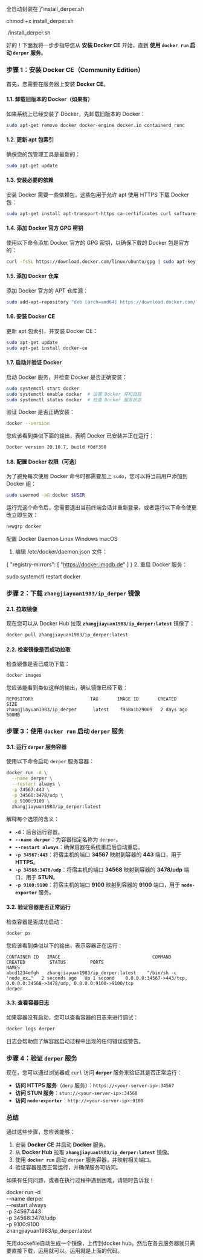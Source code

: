 全自动封装在了install_derper.sh


chmod +x install_derper.sh

./install_derper.sh





好的！下面我将一步步指导您从 **安装 Docker CE** 开始，直到 **使用 `docker run` 启动 `derper` 服务**。

### **步骤 1：安装 Docker CE（Community Edition）**

首先，您需要在服务器上安装 **Docker CE**。

#### 1.1. **卸载旧版本的 Docker（如果有）**

如果系统上已经安装了 Docker，先卸载旧版本的 Docker：

```bash
sudo apt-get remove docker docker-engine docker.io containerd runc
```

#### 1.2. **更新 apt 包索引**

确保您的包管理工具是最新的：

```bash
sudo apt-get update
```

#### 1.3. **安装必要的依赖**

安装 Docker 需要一些依赖包，这些包用于允许 apt 使用 HTTPS 下载 Docker 包：

```bash
sudo apt-get install apt-transport-https ca-certificates curl software-properties-common
```

#### 1.4. **添加 Docker 官方 GPG 密钥**

使用以下命令添加 Docker 官方的 GPG 密钥，以确保下载的 Docker 包是官方的：

```bash
curl -fsSL https://download.docker.com/linux/ubuntu/gpg | sudo apt-key add -
```

#### 1.5. **添加 Docker 仓库**

添加 Docker 官方的 APT 仓库源：

```bash
sudo add-apt-repository "deb [arch=amd64] https://download.docker.com/linux/ubuntu $(lsb_release -cs) stable"
```

#### 1.6. **安装 Docker CE**

更新 apt 包索引，并安装 Docker CE：

```bash
sudo apt-get update
sudo apt-get install docker-ce
```

#### 1.7. **启动并验证 Docker**

启动 Docker 服务，并检查 Docker 是否正确安装：

```bash
sudo systemctl start docker
sudo systemctl enable docker  # 设置 Docker 开机自启
sudo systemctl status docker  # 检查 Docker 服务状态
```

验证 Docker 是否正确安装：

```bash
docker --version
```

您应该看到类似下面的输出，表明 Docker 已安装并正在运行：

```bash
Docker version 20.10.7, build f0df350
```

#### 1.8. **配置 Docker 权限（可选）**

为了避免每次使用 Docker 命令时都需要加上 `sudo`，您可以将当前用户添加到 Docker 组：

```bash
sudo usermod -aG docker $USER
```

运行完这个命令后，您需要退出当前终端会话并重新登录，或者运行以下命令使更改立即生效：

```bash
newgrp docker
```
配置 Docker Daemon
Linux
Windows
macOS
1. 编辑 /etc/docker/daemon.json 文件：


{
  "registry-mirrors": [
    "https://docker.imgdb.de"
  ]
}
2. 重启 Docker 服务：


sudo systemctl restart docker
### **步骤 2：下载 `zhangjiayuan1983/ip_derper` 镜像**

#### 2.1. **拉取镜像**

现在您可以从 Docker Hub 拉取 **`zhangjiayuan1983/ip_derper:latest`** 镜像了：

```bash
docker pull zhangjiayuan1983/ip_derper:latest
```

#### 2.2. **检查镜像是否成功拉取**

检查镜像是否已成功下载：

```bash
docker images
```

您应该能看到类似这样的输出，确认镜像已经下载：

```
REPOSITORY                     TAG       IMAGE ID       CREATED         SIZE
zhangjiayuan1983/ip_derper      latest    f9a8a1b29009   2 days ago      500MB
```

### **步骤 3：使用 `docker run` 启动 `derper` 服务**

#### 3.1. **运行 `derper` 服务容器**

使用以下命令启动 `derper` 服务容器：

```bash
docker run -d \
  --name derper \
  --restart always \
  -p 34567:443 \
  -p 34568:3478/udp \
  -p 9100:9100 \
  zhangjiayuan1983/ip_derper:latest
```

解释每个选项的含义：
- **`-d`**：后台运行容器。
- **`--name derper`**：为容器指定名称为 `derper`。
- **`--restart always`**：确保容器在系统重启后自动重启。
- **`-p 34567:443`**：将宿主机的端口 **34567** 映射到容器的 **443** 端口，用于 **HTTPS**。
- **`-p 34568:3478/udp`**：将宿主机的端口 **34568** 映射到容器的 **3478/udp** 端口，用于 **STUN**。
- **`-p 9100:9100`**：将宿主机的端口 **9100** 映射到容器的 **9100** 端口，用于 **`node-exporter`** 服务。

#### 3.2. **验证容器是否正常运行**

检查容器是否成功启动：

```bash
docker ps
```

您应该看到类似以下的输出，表示容器正在运行：

```
CONTAINER ID   IMAGE                                  COMMAND                  CREATED         STATUS         PORTS                                                                                       NAMES
abcd1234efgh   zhangjiayuan1983/ip_derper:latest    "/bin/sh -c 'node_ex…"   2 seconds ago   Up 1 second    0.0.0.0:34567->443/tcp, 0.0.0.0:34568->3478/udp, 0.0.0.0:9100->9100/tcp                    derper
```

#### 3.3. **查看容器日志**

如果容器没有启动，您可以查看容器的日志来进行调试：

```bash
docker logs derper
```

日志会帮助您了解容器启动过程中出现的任何错误或警告。

### **步骤 4：验证 `derper` 服务**

现在，您可以通过浏览器或 `curl` 访问 **`derper`** 服务来验证其是否正常运行：

- **访问 HTTPS 服务**（`derp` 服务）：`https://<your-server-ip>:34567`
- **访问 STUN 服务**：`stun://<your-server-ip>:34568`
- **访问 `node-exporter`**：`http://<your-server-ip>:9100`

### **总结**

通过这些步骤，您应该能够：
1. 安装 **Docker CE** 并启动 **Docker** 服务。
2. 从 **Docker Hub** 拉取 **`zhangjiayuan1983/ip_derper:latest`** 镜像。
3. 使用 **`docker run`** 启动 `derper` 服务容器，并映射相关端口。
4. 验证容器是否正常运行，并确保服务可访问。

如果有任何问题，或者在执行过程中遇到困难，请随时告诉我！



docker run -d \
  --name derper \
  --restart always \
  -p 34567:443 \
  -p 34568:3478/udp \
  -p 9100:9100 \
  zhangjiayuan1983/ip_derper:latest

  先用dockefile自动生成一个镜像，上传到docker hub。然后在各云服务器就只需要直接下载，运用就可以。运用就是上面的代码。
